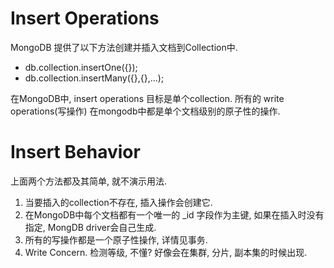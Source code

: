 # Insert Operations

MongoDB 提供了以下方法创建并插入文档到Collection中.

* db.collection.insertOne({});
* db.collection.insertMany({},{},...);

在MongoDB中, insert operations 目标是单个collection.
所有的 write operations(写操作) 在mongodb中都是单个文档级别的原子性的操作.

# Insert Behavior

上面两个方法都及其简单, 就不演示用法.

1. 当要插入的collection不存在, 插入操作会创建它.
2. 在MongoDB中每个文档都有一个唯一的 \_id 字段作为主键, 如果在插入时没有指定, MongDB driver会自己生成.
3. 所有的写操作都是一个原子性操作, 详情见事务.
4. Write Concern. 检测等级, 不懂? 好像会在集群, 分片, 副本集的时候出现.
